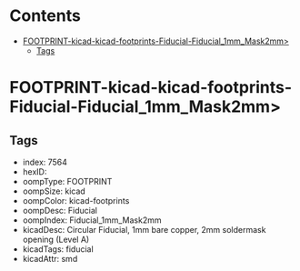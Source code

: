 



Contents
========

* [FOOTPRINT-kicad-kicad-footprints-Fiducial-Fiducial_1mm_Mask2mm>](#footprint-kicad-kicad-footprints-fiducial-fiducial_1mm_mask2mm)
	* [Tags](#tags)

# FOOTPRINT-kicad-kicad-footprints-Fiducial-Fiducial_1mm_Mask2mm>

## Tags

- index: 7564
- hexID: 
- oompType: FOOTPRINT
- oompSize: kicad
- oompColor: kicad-footprints
- oompDesc: Fiducial
- oompIndex: Fiducial_1mm_Mask2mm
- kicadDesc: Circular Fiducial, 1mm bare copper, 2mm soldermask opening (Level A)
- kicadTags: fiducial
- kicadAttr: smd
